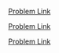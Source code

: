 [Problem Link](https://codeforces.com/contest/1417/problem/C)		

[Problem Link](https://www.geeksforgeeks.org/number-subarrays-sum-less-k/)	

[Problem Link](https://codeforces.com/contest/1080/problem/C)	
